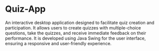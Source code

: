 # Quiz-App
An interactive desktop application designed to facilitate quiz creation and participation. It allows users to create quizzes with multiple-choice questions, take the quizzes, and receive immediate feedback on their performance. It is developed using Java Swing for the user interface, ensuring a responsive and user-friendly experience.
